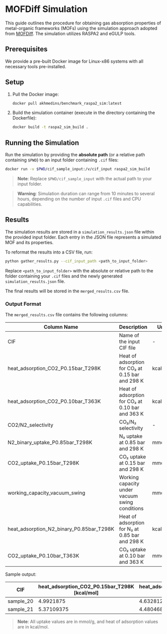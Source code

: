 # MOFDiff Simulation

This guide outlines the procedure for obtaining gas absorption properties of metal-organic frameworks (MOFs) using the simulation approach adopted from [MOFDiff](https://github.com/microsoft/MOFDiff). The simulation utilizes RASPA2 and eGULP tools.

## Prerequisites

We provide a pre-built Docker image for Linux-x86 systems with all necessary tools pre-installed.

## Setup

1. Pull the Docker image:

   ```bash
   docker pull akhmedins/benchmark_raspa2_sim:latest
   ```

2. Build the simulation container (execute in the directory containing the Dockerfile):

   ```bash
   docker build -t raspa2_sim_build .
   ```

## Running the Simulation

Run the simulation by providing the **absolute path** (or a relative path containing `$PWD`) to an input folder containing `.cif` files:

```bash
docker run -v $PWD/cif_sample_input:/v/cif_input raspa2_sim_build
```

> **Note**: Replace `$PWD/cif_sample_input` with the actual path to your input folder.

> **Warning**: Simulation duration can range from 10 minutes to several hours, depending on the number of input `.cif` files and CPU capabilities.

## Results

The simulation results are stored in a `simulation_results.json` file within the provided input folder. Each entry in the JSON file represents a simulated MOF and its properties.

To reformat the results into a CSV file, run:

```bash
python gather_results.py --cif_input_path <path_to_input_folder>
```
Replace `<path_to_input_folder>` with the absolute or relative path to the folder containing your `.cif` files and the newly generated `simulation_results.json` file.

The final results will be stored in the `merged_results.csv` file.

### Output Format

The `merged_results.csv` file contains the following columns:

| Column Name | Description | Unit |
|-------------|-------------|------|
| CIF | Name of the input CIF file | - |
| heat_adsorption_CO2_P0.15bar_T298K | Heat of adsorption for CO₂ at 0.15 bar and 298 K | kcal/mol |
| heat_adsorption_CO2_P0.10bar_T363K | Heat of adsorption for CO₂ at 0.10 bar and 363 K | kcal/mol |
| CO2/N2_selectivity | CO₂/N₂ selectivity | - |
| N2_binary_uptake_P0.85bar_T298K | N₂ uptake at 0.85 bar and 298 K | mmol/g |
| CO2_uptake_P0.15bar_T298K | CO₂ uptake at 0.15 bar and 298 K | mmol/g |
| working_capacity_vacuum_swing | Working capacity under vacuum swing conditions | mmol/g |
| heat_adsorption_N2_binary_P0.85bar_T298K | Heat of adsorption for N₂ at 0.85 bar and 298 K | kcal/mol |
| CO2_uptake_P0.10bar_T363K | CO₂ uptake at 0.10 bar and 363 K | mmol/g |

Sample output:

| CIF | heat_adsorption_CO2_P0.15bar_T298K [kcal/mol] | heat_adsorption_CO2_P0.10bar_T363K [kcal/mol] | CO2/N2_selectivity | N2_binary_uptake_P0.85bar_T298K [mmol/g] | CO2_uptake_P0.15bar_T298K [mmol/g] | working_capacity_vacuum_swing [mmol/g] | heat_adsorption_N2_binary_P0.85bar_T298K [kcal/mol] | CO2_uptake_P0.10bar_T363K [mmol/g] |
|-----|------------------------------------------------|------------------------------------------------|--------------------|-------------------------------------------|------------------------------------|-----------------------------------------|-----------------------------------------------------|-------------------------------------|
| sample_20 | 4.9921875 | 4.6328125 | 7.796875 | 0.17578125 | 0.403076171875 | 0.25634765625 | 2.84765625 | 0.05908203125 |
| sample_21 | 5.37109375 | 4.48046875 | 15.796875 | 0.1837158203125 | 0.5361328125 | 0.443603515625 | 2.634765625 | 0.10101318359375 |

> **Note**: All uptake values are in mmol/g, and heat of adsorption values are in kcal/mol.
